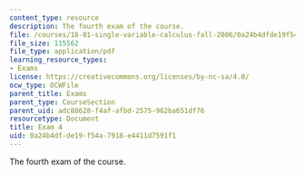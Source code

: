 ```yaml
---
content_type: resource
description: The fourth exam of the course.
file: /courses/18-01-single-variable-calculus-fall-2006/0a24b4dfde19f54a7918e4411d7591f1_exam4.pdf
file_size: 115562
file_type: application/pdf
learning_resource_types:
- Exams
license: https://creativecommons.org/licenses/by-nc-sa/4.0/
ocw_type: OCWFile
parent_title: Exams
parent_type: CourseSection
parent_uid: adc88628-f4af-afbd-2575-962ba651df76
resourcetype: Document
title: Exam 4
uid: 0a24b4df-de19-f54a-7918-e4411d7591f1
---
```

The fourth exam of the course.